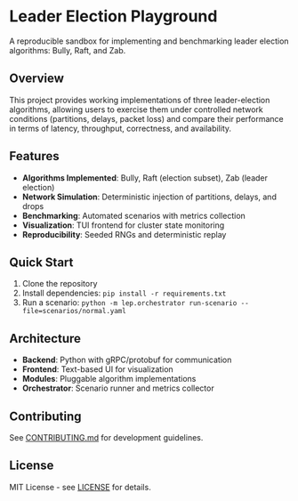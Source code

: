 # Leader Election Playground

A reproducible sandbox for implementing and benchmarking leader election algorithms: Bully, Raft, and Zab.

## Overview

This project provides working implementations of three leader-election algorithms, allowing users to exercise them under controlled network conditions (partitions, delays, packet loss) and compare their performance in terms of latency, throughput, correctness, and availability.

## Features

- **Algorithms Implemented**: Bully, Raft (election subset), Zab (leader election)
- **Network Simulation**: Deterministic injection of partitions, delays, and drops
- **Benchmarking**: Automated scenarios with metrics collection
- **Visualization**: TUI frontend for cluster state monitoring
- **Reproducibility**: Seeded RNGs and deterministic replay

## Quick Start

1. Clone the repository
2. Install dependencies: `pip install -r requirements.txt`
3. Run a scenario: `python -m lep.orchestrator run-scenario --file=scenarios/normal.yaml`

## Architecture

- **Backend**: Python with gRPC/protobuf for communication
- **Frontend**: Text-based UI for visualization
- **Modules**: Pluggable algorithm implementations
- **Orchestrator**: Scenario runner and metrics collector

## Contributing

See [CONTRIBUTING.md](CONTRIBUTING.md) for development guidelines.

## License

MIT License - see [LICENSE](LICENSE) for details.